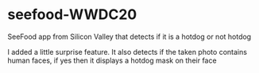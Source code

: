 # seefood-WWDC20
SeeFood app from Silicon Valley that detects if it is a hotdog or not hotdog

I added a little surprise feature. It also detects if the taken photo contains human faces, if yes then it displays a hotdog mask on their face
